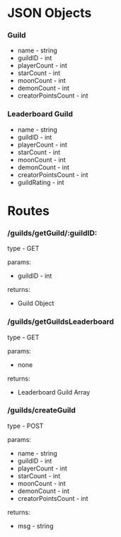 # JSON Objects

### Guild
* name - string
* guildID - int
* playerCount - int
* starCount - int
* moonCount - int
* demonCount - int
* creatorPointsCount - int

### Leaderboard Guild
* name - string
* guildID - int
* playerCount - int
* starCount - int
* moonCount - int
* demonCount - int
* creatorPointsCount - int
* guildRating - int

# Routes

### /guilds/getGuild/:guildID:
type - GET

params:
* guildID - int

returns:
* Guild Object

### /guilds/getGuildsLeaderboard
type - GET

params:
* none

returns:
* Leaderboard Guild Array

### /guilds/createGuild
type - POST

params:
* name - string
* guildID - int
* playerCount - int
* starCount - int
* moonCount - int
* demonCount - int
* creatorPointsCount - int

returns:
* msg - string